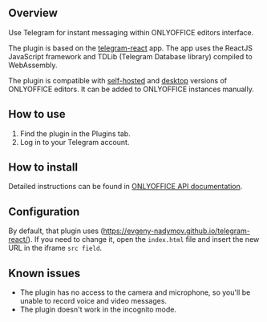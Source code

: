 ## Overview

Use Telegram for instant messaging within ONLYOFFICE editors interface. 

The plugin is based on the [telegram-react](https://github.com/evgeny-nadymov/telegram-react) app. The app uses the ReactJS JavaScript framework and TDLib (Telegram Database library) compiled to WebAssembly. 

The plugin is compatible with [self-hosted](https://github.com/ONLYOFFICE/DocumentServer) and [desktop](https://github.com/ONLYOFFICE/DesktopEditors) versions of ONLYOFFICE editors. It can be added to ONLYOFFICE instances manually. 

## How to use

1. Find the plugin in the Plugins tab.
2. Log in to your Telegram account. 

## How to install

Detailed instructions can be found in [ONLYOFFICE API documentation](https://api.onlyoffice.com/docs/plugin-and-macros/tutorials/installing/onlyoffice-docs-on-premises/).

## Configuration

By default, that plugin uses (https://evgeny-nadymov.github.io/telegram-react/). If you need to change it, open the `index.html` file and insert the new URL in the iframe `src field`.

## Known issues

* The plugin has no access to the camera and microphone, so you'll be unable to record voice and video messages. 
* The plugin doesn't work in the incognito mode. 
